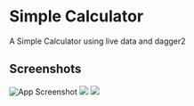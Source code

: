 
# Simple Calculator

A Simple Calculator using live data and dagger2


## Screenshots

![App Screenshot](https://github.com/pixel-Alireza/Calculator/blob/main/screen1.jpg)
![](https://github.com/pixel-Alireza/Calculator/blob/main/screen2.jpg)
![](https://github.com/pixel-Alireza/Calculator/blob/main/screen3.jpg)

